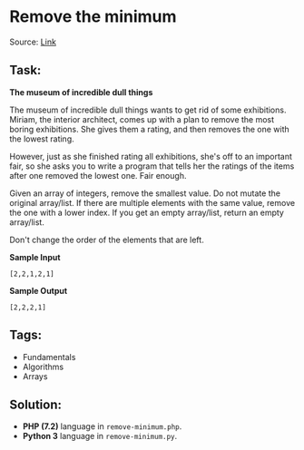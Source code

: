 # Remove the minimum

Source: [Link](https://www.codewars.com/kata/remove-the-minimum/train/python)

## Task:

**The museum of incredible dull things**

The museum of incredible dull things wants to get rid of some exhibitions. Miriam, the interior architect, comes up 
with a plan to remove the most boring exhibitions. She gives them a rating, and then removes the one with the lowest 
rating.

However, just as she finished rating all exhibitions, she's off to an important fair, so she asks you to write a 
program that tells her the ratings of the items after one removed the lowest one. Fair enough.

Given an array of integers, remove the smallest value. Do not mutate the original array/list. If there are multiple 
elements with the same value, remove the one with a lower index. If you get an empty array/list, return an empty 
array/list.

Don't change the order of the elements that are left.

**Sample Input**

```
[2,2,1,2,1]
```

**Sample Output**

```
[2,2,2,1]
```

## Tags:

* Fundamentals
* Algorithms
* Arrays

## Solution:

* **PHP (7.2)** language in `remove-minimum.php`.
* **Python 3** language in `remove-minimum.py`.